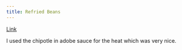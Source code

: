 ```yaml
---
title: Refried Beans
---
```


[Link](https://www.youtube.com/watch?v=Al7F5xG4rAw) 

I used the chipotle in adobe sauce for the heat which was very nice.
